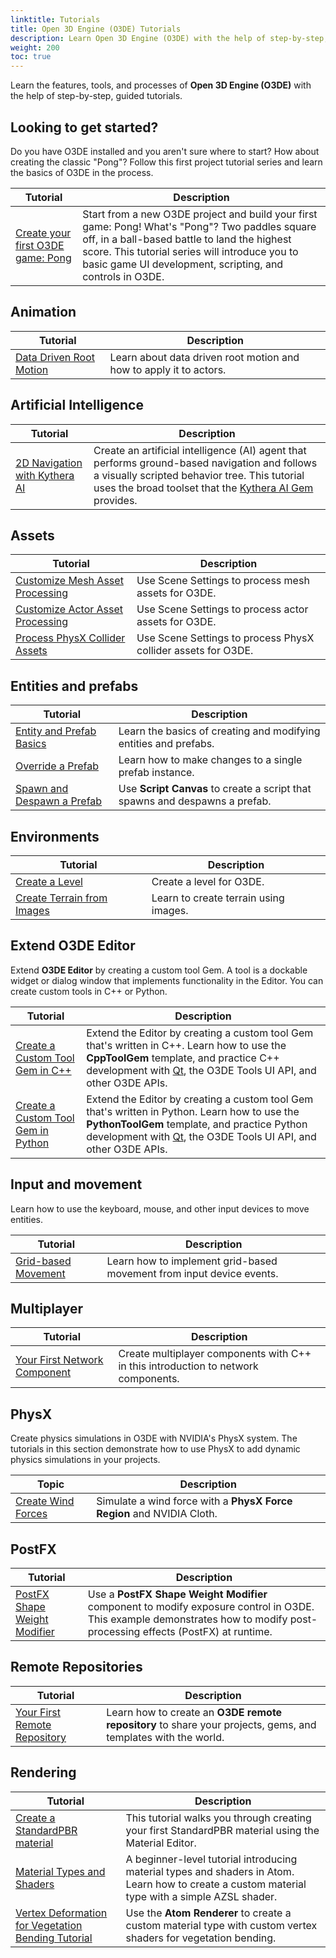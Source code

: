 ```yaml
---
linktitle: Tutorials
title: Open 3D Engine (O3DE) Tutorials
description: Learn Open 3D Engine (O3DE) with the help of step-by-step, guided tutorials.
weight: 200
toc: true
---
```


Learn the features, tools, and processes of **Open 3D Engine (O3DE)** with the help of step-by-step, guided tutorials.

## Looking to get started?

Do you have O3DE installed and you aren't sure where to start? How about creating the classic "Pong"? Follow this first project tutorial series and learn the basics of O3DE in the process.

| Tutorial | Description |
| - | - |
| [Create your first O3DE game: Pong](first-project/) | Start from a new O3DE project and build your first game: Pong! What's "Pong"? Two paddles square off, in a ball-based battle to land the highest score. This tutorial series will introduce you to basic game UI development, scripting, and controls in O3DE. |

## Animation

| Tutorial | Description |
| - | - |
| [Data Driven Root Motion](animation/data-driven-root-motion) | Learn about data driven root motion and how to apply it to actors. |

## Artificial Intelligence

| Tutorial | Description |
| - | - |
| [2D Navigation with Kythera AI](ai/navigation-2d) | Create an artificial intelligence (AI) agent that performs ground-based navigation and follows a visually scripted behavior tree. This tutorial uses the broad toolset that the [Kythera AI Gem](/docs/user-guide/gems/reference/kythera-ai) provides. |

## Assets

| Tutorial | Description |
| - | - |
| [Customize Mesh Asset Processing](assets/mesh-assets) | Use Scene Settings to process mesh assets for O3DE. |
| [Customize Actor Asset Processing](assets/actor-assets) | Use Scene Settings to process actor assets for O3DE. |
| [Process PhysX Collider Assets](assets/physx-colliders) | Use Scene Settings to process PhysX collider assets for O3DE. |

## Entities and prefabs

| Tutorial | Description |
| - | - |
| [Entity and Prefab Basics](entities-and-prefabs/entity-and-prefab-basics) | Learn the basics of creating and modifying entities and prefabs. |
| [Override a Prefab](entities-and-prefabs/override-a-prefab) | Learn how to make changes to a single prefab instance. |
| [Spawn and Despawn a Prefab](entities-and-prefabs/spawn-a-prefab.md) | Use **Script Canvas** to create a script that spawns and despawns a prefab. |

## Environments

| Tutorial | Description |
| - | - |
| [Create a Level](environments/create-a-level) | Create a level for O3DE. |
| [Create Terrain from Images](environments/create-terrain-from-images) | Learn to create terrain using images. |

## Extend O3DE Editor

Extend **O3DE Editor** by creating a custom tool Gem. A tool is a dockable widget or dialog window that implements functionality in the Editor. You can create custom tools in C++ or Python.

| Tutorial | Description |
| - | - |
| [Create a Custom Tool Gem in C++](extend-the-editor/shape-example-cpp.md) | Extend the Editor by creating a custom tool Gem that's written in C++. Learn how to use the **CppToolGem** template, and practice C++ development with [Qt](https://wiki.qt.io/Main), the O3DE Tools UI API, and other O3DE APIs. |
| [Create a Custom Tool Gem in Python](extend-the-editor/shape-example-py.md) | Extend the Editor by creating a custom tool Gem that's written in Python. Learn how to use the **PythonToolGem** template, and practice Python development with [Qt](https://wiki.qt.io/Main), the O3DE Tools UI API, and other O3DE APIs.|

## Input and movement

Learn how to use the keyboard, mouse, and other input devices to move entities.

| Tutorial | Description |
| - | - |
| [Grid-based Movement](input-and-movement/grid-based-movement) | Learn how to implement grid-based movement from input device events. |

## Multiplayer

| Tutorial | Description |
| - | - |
| [Your First Network Component](multiplayer/first-multiplayer-component) | Create multiplayer components with C++ in this introduction to network components. |

## PhysX

Create physics simulations in O3DE with NVIDIA's PhysX system. The tutorials in this section demonstrate how to use PhysX to add dynamic physics simulations in your projects.

| Topic | Description |
| - | - |
| [Create Wind Forces](physx/wind-provider) | Simulate a wind force with a **PhysX Force Region** and NVIDIA Cloth. |

## PostFX

| Tutorial | Description |
| - | - |
| [PostFX Shape Weight Modifier](postfx/use-postfx-shape-weight-modifier) | Use a **PostFX Shape Weight Modifier** component to modify exposure control in O3DE. This example demonstrates how to modify post-processing effects (PostFX) at runtime. |

## Remote Repositories

| Tutorial | Description |
| - | - |
| [Your First Remote Repository](remote-repositories/create-remote-repository) | Learn how to create an **O3DE remote repository** to share your projects, gems, and templates with the world. |

## Rendering

| Tutorial | Description |
| - | - |
| [Create a StandardPBR material](rendering/create-standardpbr-material) | This tutorial walks you through creating your first StandardPBR material using the Material Editor. |
| [Material Types and Shaders](rendering/get-started-materialtypes-and-shaders) | A beginner-level tutorial introducing material types and shaders in Atom. Learn how to create a custom material type with a simple AZSL shader. |
| [Vertex Deformation for Vegetation Bending Tutorial](rendering/vegetation-bending-tutorial) | Use the **Atom Renderer** to create a custom material type with custom vertex shaders for vegetation bending. |
